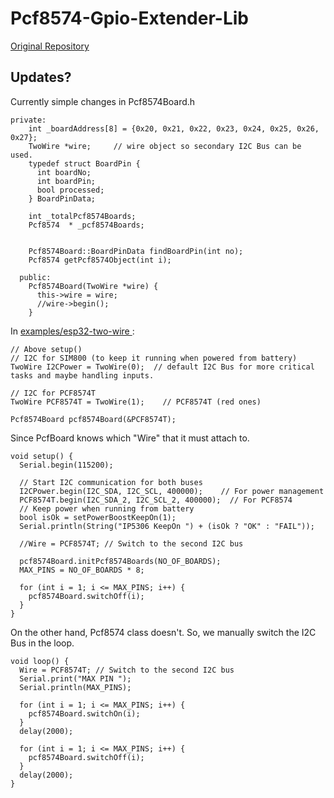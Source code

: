 # Pcf8574-Gpio-Extender-Lib

<a href="https://github.com/adarshkumarsingh83/Pcf8574-Gpio-Extender-Lib"> Original Repository </a>

## Updates?
Currently simple changes in Pcf8574Board.h
```
private:
    int _boardAddress[8] = {0x20, 0x21, 0x22, 0x23, 0x24, 0x25, 0x26, 0x27};
    TwoWire *wire;     // wire object so secondary I2C Bus can be used.
    typedef struct BoardPin {
      int boardNo;
      int boardPin;
      bool processed;
    } BoardPinData;

    int _totalPcf8574Boards;
    Pcf8574  * _pcf8574Boards;


    Pcf8574Board::BoardPinData findBoardPin(int no);
    Pcf8574 getPcf8574Object(int i);

  public:
    Pcf8574Board(TwoWire *wire) {
      this->wire = wire;
      //wire->begin();
    }

``` 

In <a href="https://github.com/oguzalp7/ESP32-Pcf8574-Gpio-Extender-Lib/blob/main/examples/Pcf8574-lib-8boards/Pcf8574-lib-8boards.ino">examples/esp32-two-wire </a>:

```
// Above setup()
// I2C for SIM800 (to keep it running when powered from battery)
TwoWire I2CPower = TwoWire(0);  // default I2C Bus for more critical tasks and maybe handling inputs.

// I2C for PCF8574T 
TwoWire PCF8574T = TwoWire(1);    // PCF8574T (red ones)

Pcf8574Board pcf8574Board(&PCF8574T);

``` 

Since PcfBoard knows which "Wire" that it must attach to.

```
void setup() {
  Serial.begin(115200);

  // Start I2C communication for both buses
  I2CPower.begin(I2C_SDA, I2C_SCL, 400000);    // For power management
  PCF8574T.begin(I2C_SDA_2, I2C_SCL_2, 400000);  // For PCF8574
  // Keep power when running from battery
  bool isOk = setPowerBoostKeepOn(1);
  Serial.println(String("IP5306 KeepOn ") + (isOk ? "OK" : "FAIL"));
  
  //Wire = PCF8574T; // Switch to the second I2C bus
  
  pcf8574Board.initPcf8574Boards(NO_OF_BOARDS);
  MAX_PINS = NO_OF_BOARDS * 8;

  for (int i = 1; i <= MAX_PINS; i++) {
    pcf8574Board.switchOff(i);
  }
}

``` 

On the other hand, Pcf8574 class doesn't. So, we manually switch the I2C Bus in the loop.
``` 
void loop() {
  Wire = PCF8574T; // Switch to the second I2C bus
  Serial.print("MAX PIN ");
  Serial.println(MAX_PINS);
  
  for (int i = 1; i <= MAX_PINS; i++) {
    pcf8574Board.switchOn(i);
  }
  delay(2000);

  for (int i = 1; i <= MAX_PINS; i++) {
    pcf8574Board.switchOff(i);
  }
  delay(2000);
}
``` 